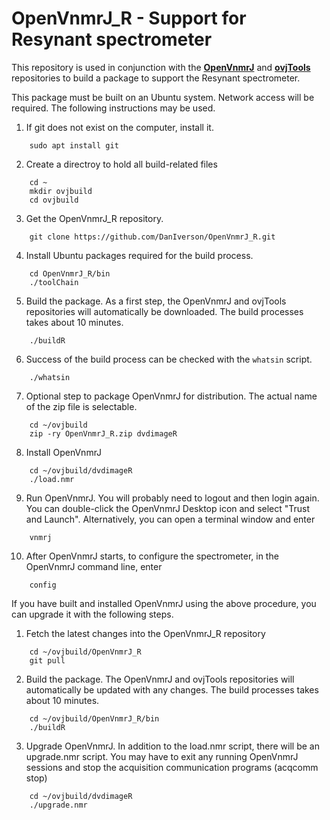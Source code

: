 # OpenVnmrJ_R - Support for Resynant spectrometer

This repository is used in conjunction with the [**OpenVnmrJ**](https://github.com/OpenVnmrJ/OpenVnmrJ) and [**ovjTools**](https://github.com/OpenVnmrJ/ovjTools) repositories to build a package to support the Resynant spectrometer.

This package must be built on an Ubuntu system. Network access will be required. The following instructions may be used.

1. If git does not exist on the computer, install it.
```
    sudo apt install git
```

2. Create a directroy to hold all build-related files
```
    cd ~
    mkdir ovjbuild
    cd ovjbuild
```
3. Get the OpenVnmrJ_R repository.
```
    git clone https://github.com/DanIverson/OpenVnmrJ_R.git
```

4. Install Ubuntu packages required for the build process.
```
    cd OpenVnmrJ_R/bin
    ./toolChain
```

5. Build the package. As a first step, the OpenVnmrJ and ovjTools repositories will automatically be downloaded. The build processes takes about 10 minutes.
```
    ./buildR
```
6. Success of the build process can be checked with the ```whatsin``` script.
```
    ./whatsin
```

7. Optional step to package OpenVnmrJ for distribution. The actual name of the zip file is selectable.
```
    cd ~/ovjbuild
    zip -ry OpenVnmrJ_R.zip dvdimageR
```

8. Install OpenVnmrJ
```
    cd ~/ovjbuild/dvdimageR
    ./load.nmr
```

9. Run OpenVnmrJ. You will probably need to logout and then login again. You can double-click the OpenVnmrJ Desktop icon and select "Trust and Launch". Alternatively, you can open a terminal window and enter
```
    vnmrj
```
10. After OpenVnmrJ starts, to configure the spectrometer, in the OpenVnmrJ command line, enter
```
    config
````

If you have built and installed OpenVnmrJ using the above procedure, you can upgrade it with the following steps.

1. Fetch the latest changes into the OpenVnmrJ_R repository
```
    cd ~/ovjbuild/OpenVnmrJ_R
    git pull
```

2. Build the package. The OpenVnmrJ and ovjTools repositories will automatically be updated with any changes. The build processes takes about 10 minutes.
```
    cd ~/ovjbuild/OpenVnmrJ_R/bin
    ./buildR
```

3. Upgrade OpenVnmrJ. In addition to the load.nmr script, there will be an upgrade.nmr script. You may have to exit any running OpenVnmrJ sessions and stop the acquisition communication programs (acqcomm stop)
```
    cd ~/ovjbuild/dvdimageR
    ./upgrade.nmr
```

